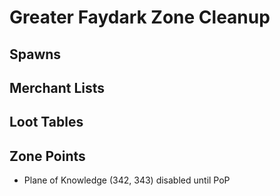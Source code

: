 # Greater Faydark Zone Cleanup

## Spawns

## Merchant Lists

## Loot Tables

## Zone Points
* Plane of Knowledge (342, 343) disabled until PoP
